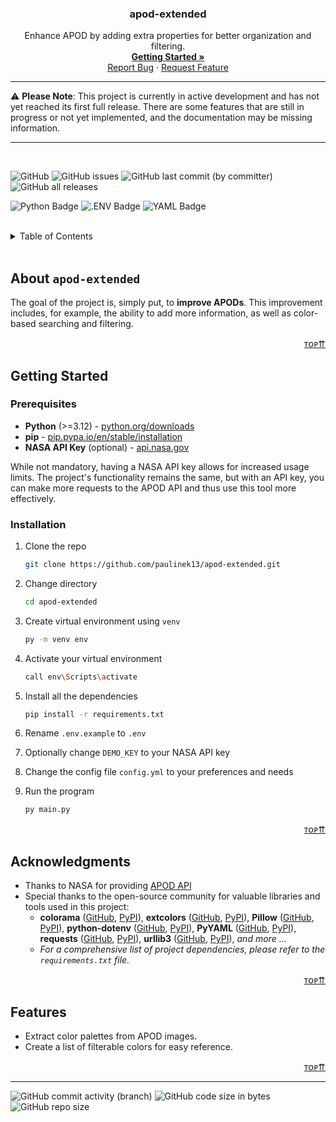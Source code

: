 <a id="readme-top"></a>
<div align="center">
<h3 align="center">apod-extended</h3>

  <p align="center">
    Enhance APOD by adding extra properties for better organization and filtering.
    <br />
    <a href="#getting-started"><strong>Getting Started »</strong></a>
    <br />
    <a href="https://github.com/paulinek13/apod-extended/issues">Report Bug</a>
    ·
    <a href="https://github.com/paulinek13/apod-extended/issues">Request Feature</a>
  </p>
</div>

---

⚠️ **Please Note**: This project is currently in active development and has not yet reached its first full release. There are some features that are still in progress or not yet implemented, and the documentation may be missing information.

---

<br />

![GitHub](https://img.shields.io/github/license/paulinek13/apod-extended?style=for-the-badge)
![GitHub issues](https://img.shields.io/github/issues/paulinek13/apod-extended?style=for-the-badge)
![GitHub last commit (by committer)](https://img.shields.io/github/last-commit/paulinek13/apod-extended?style=for-the-badge)
![GitHub all releases](https://img.shields.io/github/downloads/paulinek13/apod-extended/total?style=for-the-badge)

![Python Badge](https://img.shields.io/badge/Python-3776AB?logo=python&logoColor=fff&style=for-the-badge)
![.ENV Badge](https://img.shields.io/badge/.ENV-ECD53F?logo=dotenv&logoColor=000&style=for-the-badge)
![YAML Badge](https://img.shields.io/badge/YAML-CB171E?logo=yaml&logoColor=fff&style=for-the-badge)

<br />

<details>
  <summary>Table of Contents</summary>
  <ol>
    <li><a href="#about-apod-extended">About `apod-extended`</a></li>
    <li>
      <a href="#getting-started">Getting Started</a>
      <ul>
        <li><a href="#prerequisites">Prerequisites</a></li>
        <li><a href="#installation">Installation</a></li>
      </ul>
    </li>
    <li><a href="#acknowledgments">Acknowledgments</a></li>
    <li><a href="#features">Features</a></li>
  </ol>
</details>

<br />

## About `apod-extended`

The goal of the project is, simply put, to **improve APODs**. This improvement includes, for example, the ability to add more information, as well as color-based searching and filtering.

<p align="right"><a href="#readme-top">ᴛᴏᴘ⇈</a></p>

## Getting Started

### Prerequisites

- **Python** (>=3.12) - [python.org/downloads](https://www.python.org/downloads/)
- **pip** - [pip.pypa.io/en/stable/installation](https://pip.pypa.io/en/stable/installation/)
- **NASA API Key** (optional) - [api.nasa.gov](https://api.nasa.gov/)

While not mandatory, having a NASA API key allows for increased usage limits. The project's functionality remains the same, but with an API key, you can make more requests to the APOD API and thus use this tool more effectively.

### Installation

1. Clone the repo

    ```sh
    git clone https://github.com/paulinek13/apod-extended.git
    ```
2. Change directory
    ```sh
    cd apod-extended
    ```
3. Create virtual environment using `venv`
    ```sh
    py -m venv env
    ```
4. Activate your virtual environment
    ```sh
    call env\Scripts\activate
    ```
5. Install all the dependencies
    ```sh
    pip install -r requirements.txt
    ```
6. Rename `.env.example` to `.env`
7. Optionally change `DEMO_KEY` to your NASA API key
8. Change the config file `config.yml` to your preferences and needs
9. Run the program
    ```sh
    py main.py
    ```

<p align="right"><a href="#readme-top">ᴛᴏᴘ⇈</a></p>

## Acknowledgments

- Thanks to NASA for providing [APOD API](https://github.com/nasa/apod-api)
- Special thanks to the open-source community for valuable libraries and tools used in this project:
  - **colorama** ([GitHub](https://github.com/tartley/colorama), [PyPI](https://pypi.org/project/colorama/)), **extcolors** ([GitHub](https://github.com/CairX/extract-colors-py), [PyPI](https://pypi.org/project/extcolors/)), **Pillow** ([GitHub](https://github.com/python-pillow/Pillow), [PyPI](https://pypi.org/project/Pillow/)), **python-dotenv** ([GitHub](https://github.com/theskumar/python-dotenv), [PyPI](https://pypi.org/project/python-dotenv/)), **PyYAML** ([GitHub](https://github.com/yaml/pyyaml), [PyPI](https://pypi.org/project/PyYAML/)), **requests** ([GitHub](https://github.com/psf/requests), [PyPI](https://pypi.org/project/requests/)), **urllib3** ([GitHub](https://github.com/urllib3/urllib3), [PyPI](https://pypi.org/project/urllib3/)), _and more ..._
  - _For a comprehensive list of project dependencies, please refer to the `requirements.txt` file._

<p align="right"><a href="#readme-top">ᴛᴏᴘ⇈</a></p>

## Features

- Extract color palettes from APOD images.
- Create a list of filterable colors for easy reference.

<p align="right"><a href="#readme-top">ᴛᴏᴘ⇈</a></p>

---

![GitHub commit activity (branch)](https://img.shields.io/github/commit-activity/m/paulinek13/apod-extended/master?style=for-the-badge)
![GitHub code size in bytes](https://img.shields.io/github/languages/code-size/paulinek13/apod-extended?style=for-the-badge)
![GitHub repo size](https://img.shields.io/github/repo-size/paulinek13/apod-extended?style=for-the-badge)